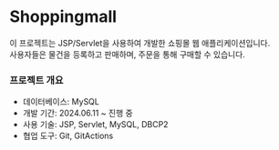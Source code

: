# Shoppingmall

이 프로젝트는 JSP/Servlet을 사용하여 개발한 쇼핑몰 웹 애플리케이션입니다.<br/>
사용자들은 물건을 등록하고 판매하며, 주문을 통해 구매할 수 있습니다.

### 프로젝트 개요
- 데이터베이스: MySQL
- 개발 기간: 2024.06.11 ~ 진행 중
- 사용 기술: JSP, Servlet, MySQL, DBCP2
- 협업 도구: Git, GitActions
